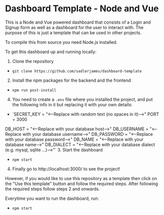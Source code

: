 # Dashboard Template - Node and Vue
This is a Node and Vue powered dashboard that consists of a Login and Signup form as well as a dashboard for the user to interact with.
The purpose of this is just a template that can be used in other projects.

To compile this from source you need Node.js installed.

To get this dashboard up and running locally:
1. Clone the repository
- `git clone https://github.com/sadlerjames/dashboard-template`
2. Install the npm packages for the backend and the frontend
- `npm run post-install`
4. You need to create a `.env` file where you installed the project, and put the following info in it but replacing it with your own details:
- `SECRET_KEY = "<--Replace with random text (no spaces in it)-->"
PORT = 3000

DB_HOST = "<--Replace with your database host-->"
DB_USERNAME = "<--Replace with your database username-->"
DB_PASSWORD = "<--Replace with your database password-->"
DB_NAME = "<--Replace with your database name-->"
DB_DIALECT = "<--Replace with your database dialect (e.g. mysql, sqlite ...)-->"`
3. Start the dashboard
- `npm start`
4. Finally go to http://localhost:3000/ to see the project!

However, if you would like to use this repository as a template then click on the "Use this template" button and follow the required steps. After following the required steps follow steps 2 and onwards.

Everytime you want to run the dashboard, run:
- `npm start`


